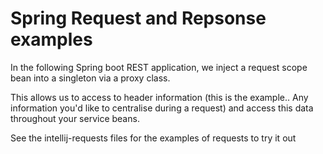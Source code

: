 # Spring Request and Repsonse examples

In the following Spring boot REST application, we inject a request scope bean into a singleton via a proxy class.

This allows us to access to header information (this is the example.. Any information you'd like to centralise during a request) and access this data throughout your service beans.

See the intellij-requests files for the examples of requests to try it out